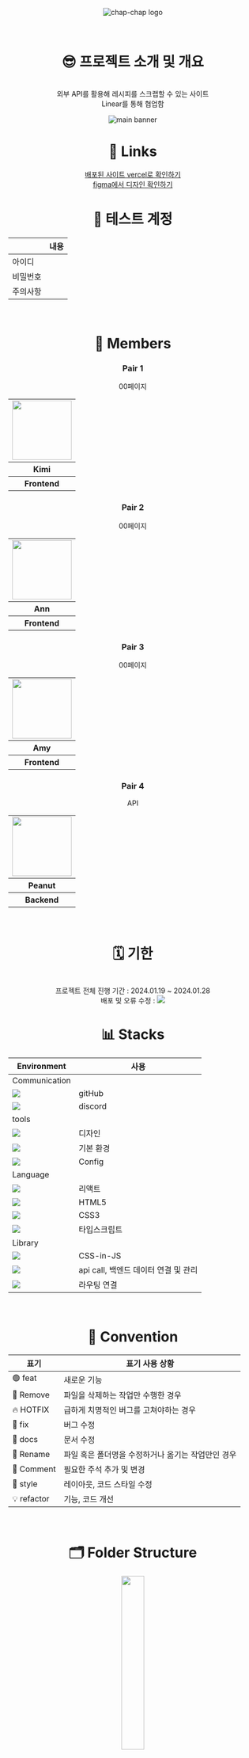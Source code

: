 <p align="center">
    <img src="#" alt="chap-chap logo">
</p>

<div align="center">
<br />
<h1>😎 프로젝트 소개 및 개요</h1>
<br />
외부 API를 활용해 레시피를 스크랩할 수 있는 사이트
<br />
Linear를 통해 협업함

<br />

<p align="center">
    <img src="#" alt="main banner">
</p>

<h1>🔗 Links</h1>

<a href="#"> 
    배포된 사이트 vercel로 확인하기
</a>
<br />
<a href="#"> 
        figma에서 디자인 확인하기
</a>

<br />

<h1>🧪 테스트 계정</h1>

|          | 내용 |
| -------- | ---- |
| 아이디   |      |
| 비밀번호 |      |
| 주의사항 |      |

<br />
<h1>👥 Members</h1>

<h3>Pair 1</h3>
<p>00페이지</p>
<table>
  <tr>
     <td>
      <a href="https://github.com/kiminn">
        <img src="https://github.com/Manners-Maketh-Market/MMM/assets/134191815/90e1745b-51eb-4e31-8946-93970bcb7af1" width="120px" height="120px"/>
      </a>  
    </td>
  </tr>
  <tr>
    <th>
      Kimi
    </th>
  </tr>
  <tr>
    <th>
       Frontend
    </th>
  </tr>
</table>
<h3>Pair 2</h3>
<p>00페이지</p>
<table>
  <tr>
    <td>
      <a href="https://github.com/Ahnjuhyeon">
        <img src="https://github.com/Manners-Maketh-Market/MMM/assets/134191815/4a4ed8b7-443e-45b2-8d5a-1b2a6f81899e" width="120px" height="120px"/>
      </a>  
    </td>
  </tr>
  <tr>
    <th>
       Ann
    </th>
  </tr>
  <tr>
    <th>
       Frontend
    </th>
  </tr>
</table>
<h3>Pair 3</h3>
<p>00페이지</p>
<table>
  <tr>
    <td>
      <a href="https://github.com/55555-Jyeon">
        <img src="https://github.com/Manners-Maketh-Market/MMM/assets/134191817/b04543f3-6de1-42c1-bd01-92cfd68dcb3f" width="120px" height="120px"/>
      </a>  
    </td>
  </tr>
  <tr>
    <th>
       Amy
    </th>
  </tr>
  <tr>
    <th>
       Frontend
    </th>   
  </tr>
</table>
<h3>Pair 4</h3>
<p>API</p>
<table>
  <tr>
    <td>
      <a href="#">
        <img src="https://github.com/Manners-Maketh-Market/MMM/assets/134191817/65047608-1ef6-44a1-b743-7a1b329ec7fb" width="120px" height="120px"/>
      </a>  
    </td>
  </tr>
  <tr>
    <th>
       Peanut
    </th>
  </tr>
  <tr>
    <th>
      Backend
    </th>
   
  </tr>
</table>

<br />

<h1>🗓️ 기한</h1>
<br />
프로젝트 전체 진행 기간 : 2024.01.19 ~ 2024.01.28
<br />
배포 및 오류 수정 :

<img src="#" />

<br />

<h1>📊 Stacks</h1>

| Environment                                                                                                                                 | 사용                                 |
| ------------------------------------------------------------------------------------------------------------------------------------------- | ------------------------------------ |
| Communication                                                                                                                               |                                      |
| <img src="https://img.shields.io/badge/GitHub-000000?style=flat-square&logo=github&logoColor=white">                                        | gitHub                               |
| <img src="https://img.shields.io/badge/discord-5865F2?style=flat-square&logo=discord&logoColor=white">                                      | discord                              |
| tools                                                                                                                                       |                                      |
| <img src="https://img.shields.io/badge/figma-F24E1E?style=flat-square&logo=figma&logoColor=white">                                          | 디자인                               |
| <img src="https://img.shields.io/badge/Visual%20Studio%20Code-007ACC.svg?&style=for-the-badge&logo=Visual%20Studio%20Code&logoColor=white"> | 기본 환경                            |
| <img src="https://img.shields.io/badge/NPM-CB3837?style=flat-square&logo=npm&logoColor=white">                                              | Config                               |
| Language                                                                                                                                    |                                      |
| <img src="https://img.shields.io/badge/react-61DAFB?style=flat-square&logo=react&logoColor=white">                                          | 리액트                               |
| <img src="https://img.shields.io/badge/HTML5-E34F26?style=flat-square&logo=html5&logoColor=white">                                          | HTML5                                |
| <img src="https://img.shields.io/badge/CSS3-1572B6?style=flat-square&logo=css3cript&logoColor=white">                                       | CSS3                                 |
| <img src="https://img.shields.io/badge/TypeScript-3178C6?style=flat-square&logo=typescript&logoColor=white">                                | 타입스크립트                         |
| Library                                                                                                                                     |                                      |
| <img src="https://img.shields.io/badge/styledcomponents-DB7093?style=flat-square&logo=styledcomponents&logoColor=white">                    | CSS-in-JS                            |
| <img src="https://img.shields.io/badge/React%20Query-FF4154?style=flat-square&logo=reactquery&logoColor=white">                             | api call, 백엔드 데이터 연결 및 관리 |
| <img src="https://img.shields.io/badge/React%20Router-CA4245?style=flat-square&logo=reactrouter&logoColor=white">                           | 라우팅 연결                          |

<br />
<h1>📝 Convention</h1>

| 표기        | 표기 사용 상황                                     |
| ----------- | -------------------------------------------------- |
| 🟢 feat     | 새로운 기능                                        |
| 🔴 Remove   | 파일을 삭제하는 작업만 수행한 경우                 |
| 🔥 HOTFIX   | 급하게 치명적인 버그를 고쳐야하는 경우             |
| 🐞 fix      | 버그 수정                                          |
| 📂 docs     | 문서 수정                                          |
| 🔖 Rename   | 파일 혹은 폴더명을 수정하거나 옮기는 작업만인 경우 |
| 💬 Comment  | 필요한 주석 추가 및 변경                           |
| 🎁 style    | 레이아웃, 코드 스타일 수정                         |
| 💡 refactor | 기능, 코드 개선                                    |

<br />
<h1>🗂️ Folder Structure</h1>
<img width="30%" src="#" />

<br />
<h1>🛠️ 주요 기능 구현 내용</h1>

<p align="left">
     <br />
     - 로그인 / 회원가입
     <br />
    - 메인페이지 레시피 무한스크롤
     <br />
    - 레시피 스크랩
     <br />
    - 마이페이지(my-dialog) / 개인정보 수정
     <br />
</p>

<br />

<h1>📽️ 시연 영상</h1>

<h4>sign in/up</h4>

<p>
    <img src="" />
</p>
<p>
    <img src="" />
</p>
<p>
    <img src="" />
</p>

<br />

<br />

<h1>📌 전체 회고</h1>

" 좀 더 에자일(Agile)하게 협업하자! "

</div>
